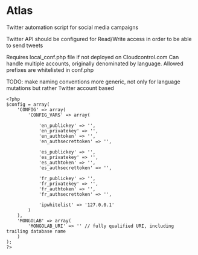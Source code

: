 Atlas
=====

Twitter automation script for social media campaigns

Twitter API should be configured for Read/Write access in order to be able to send tweets

Requires local_conf.php file if not deployed on Cloudcontrol.com
Can handle multiple accounts, originally denominated by language. Allowed prefixes are whitelisted in conf.php

TODO: make naming conventions more generic, not only for language mutations but rather Twitter account based

	<?php
	$config = array(
		'CONFIG' => array(
			'CONFIG_VARS' => array(
			
				'en_publickey' => '',
				'en_privatekey' => '',
				'en_authtoken' => '',
				'en_authsecrettoken' => '',
				
				'es_publickey' => '',
				'es_privatekey' => '',
				'es_authtoken' => '',
				'es_authsecrettoken' => '',
				
				'fr_publickey' => '',
				'fr_privatekey' => '',
				'fr_authtoken' => '',
				'fr_authsecrettoken' => '',
				
				'ipwhitelist' => '127.0.0.1'
			)	
		),
		'MONGOLAB' => array(
			'MONGOLAB_URI' => '' // fully qualified URI, including trailing database name
		)
	);
	?>

